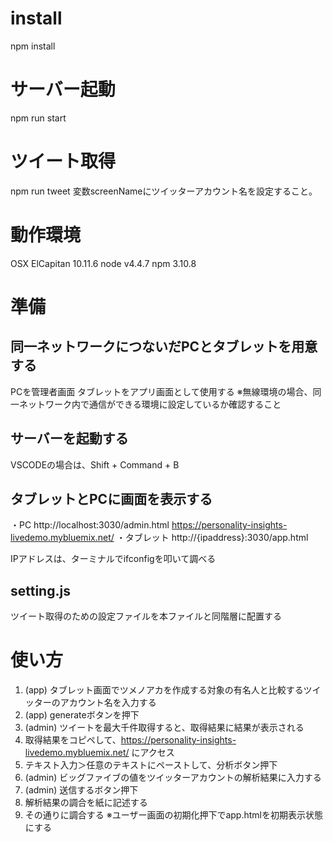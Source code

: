 # install
npm install

# サーバー起動
npm run start

# ツイート取得
npm run tweet
  変数screenNameにツイッターアカウント名を設定すること。

# 動作環境
OSX ElCapitan 10.11.6
  node v4.4.7
  npm 3.10.8

# 準備
## 同一ネットワークにつないだPCとタブレットを用意する
PCを管理者画面
  タブレットをアプリ画面として使用する
※無線環境の場合、同一ネットワーク内で通信ができる環境に設定しているか確認すること

## サーバーを起動する
VSCODEの場合は、Shift + Command + B

## タブレットとPCに画面を表示する
・PC
http://localhost:3030/admin.html
https://personality-insights-livedemo.mybluemix.net/
・タブレット
http://{ipaddress}:3030/app.html

IPアドレスは、ターミナルでifconfigを叩いて調べる

## setting.js
ツイート取得のための設定ファイルを本ファイルと同階層に配置する

# 使い方
1. (app) タブレット画面でツメノアカを作成する対象の有名人と比較するツイッターのアカウント名を入力する
2. (app) generateボタンを押下
3. (admin) ツイートを最大千件取得すると、取得結果に結果が表示される
4. 取得結果をコピペして、https://personality-insights-livedemo.mybluemix.net/ にアクセス
5. テキスト入力＞任意のテキストにペーストして、分析ボタン押下
6. (admin) ビッグファイブの値をツイッターアカウントの解析結果に入力する
7. (admin) 送信するボタン押下
8. 解析結果の調合を紙に記述する
9. その通りに調合する
※ユーザー画面の初期化押下でapp.htmlを初期表示状態にする
